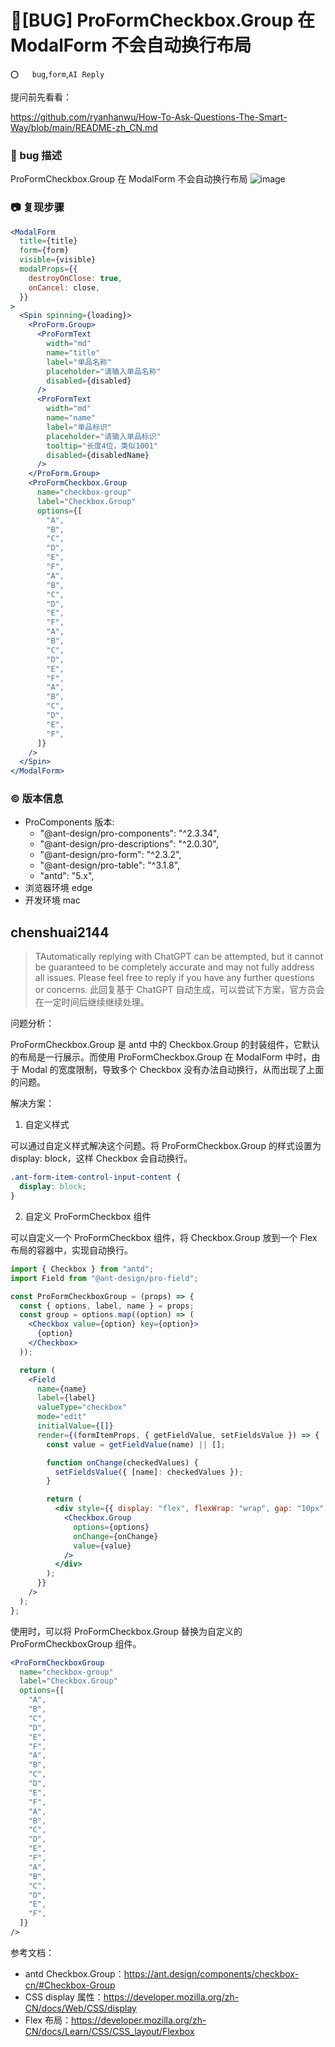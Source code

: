 # 🐛[BUG] ProFormCheckbox.Group 在 ModalForm 不会自动换行布局

`⭕️   bug`,`form`,`AI Reply`

提问前先看看：

https://github.com/ryanhanwu/How-To-Ask-Questions-The-Smart-Way/blob/main/README-zh_CN.md

### 🐛 bug 描述

<!--
详细地描述 bug，让大家都能理解
-->

ProFormCheckbox.Group 在 ModalForm 不会自动换行布局
![image](https://user-images.githubusercontent.com/26477346/202890043-e788bbbd-89b3-4e46-a08a-f62496310527.png)

### 📷 复现步骤

<!--
清晰描述复现步骤，让别人也能看到问题，如果可能，尽量提供可执行代码，
如：https://codesandbox.io/ 在此处创建一个 codesandbox，方便我们更快的排查和复现问题
-->

```jsx
<ModalForm
  title={title}
  form={form}
  visible={visible}
  modalProps={{
    destroyOnClose: true,
    onCancel: close,
  }}
>
  <Spin spinning={loading}>
    <ProForm.Group>
      <ProFormText
        width="md"
        name="title"
        label="单品名称"
        placeholder="请输入单品名称"
        disabled={disabled}
      />
      <ProFormText
        width="md"
        name="name"
        label="单品标识"
        placeholder="请输入单品标识"
        tooltip="长度4位，类似1001"
        disabled={disabledName}
      />
    </ProForm.Group>
    <ProFormCheckbox.Group
      name="checkbox-group"
      label="Checkbox.Group"
      options={[
        "A",
        "B",
        "C",
        "D",
        "E",
        "F",
        "A",
        "B",
        "C",
        "D",
        "E",
        "F",
        "A",
        "B",
        "C",
        "D",
        "E",
        "F",
        "A",
        "B",
        "C",
        "D",
        "E",
        "F",
      ]}
    />
  </Spin>
</ModalForm>
```

### © 版本信息

- ProComponents 版本:
  - "@ant-design/pro-components": "^2.3.34",
  - "@ant-design/pro-descriptions": "^2.0.30",
  - "@ant-design/pro-form": "^2.3.2",
  - "@ant-design/pro-table": "^3.1.8",
  - "antd": "5.x",
- 浏览器环境 edge
- 开发环境 mac

## chenshuai2144

> TAutomatically replying with ChatGPT can be attempted, but it cannot be guaranteed to be completely accurate and may not fully address all issues. Please feel free to reply if you have any further questions or concerns.
> 此回复基于 ChatGPT 自动生成，可以尝试下方案，官方员会在一定时间后继续继续处理。

问题分析：

ProFormCheckbox.Group 是 antd 中的 Checkbox.Group 的封装组件，它默认的布局是一行展示。而使用 ProFormCheckbox.Group 在 ModalForm 中时，由于 Modal 的宽度限制，导致多个 Checkbox 没有办法自动换行，从而出现了上面的问题。

解决方案：

1. 自定义样式

可以通过自定义样式解决这个问题。将 ProFormCheckbox.Group 的样式设置为 display: block，这样 Checkbox 会自动换行。

```CSS
.ant-form-item-control-input-content {
  display: block;
}
```

2. 自定义 ProFormCheckbox 组件

可以自定义一个 ProFormCheckbox 组件，将 Checkbox.Group 放到一个 Flex 布局的容器中，实现自动换行。

```jsx
import { Checkbox } from "antd";
import Field from "@ant-design/pro-field";

const ProFormCheckboxGroup = (props) => {
  const { options, label, name } = props;
  const group = options.map((option) => (
    <Checkbox value={option} key={option}>
      {option}
    </Checkbox>
  ));

  return (
    <Field
      name={name}
      label={label}
      valueType="checkbox"
      mode="edit"
      initialValue={[]}
      render={(formItemProps, { getFieldValue, setFieldsValue }) => {
        const value = getFieldValue(name) || [];

        function onChange(checkedValues) {
          setFieldsValue({ [name]: checkedValues });
        }

        return (
          <div style={{ display: "flex", flexWrap: "wrap", gap: "10px" }}>
            <Checkbox.Group
              options={options}
              onChange={onChange}
              value={value}
            />
          </div>
        );
      }}
    />
  );
};
```

使用时，可以将 ProFormCheckbox.Group 替换为自定义的 ProFormCheckboxGroup 组件。

```jsx
<ProFormCheckboxGroup
  name="checkbox-group"
  label="Checkbox.Group"
  options={[
    "A",
    "B",
    "C",
    "D",
    "E",
    "F",
    "A",
    "B",
    "C",
    "D",
    "E",
    "F",
    "A",
    "B",
    "C",
    "D",
    "E",
    "F",
    "A",
    "B",
    "C",
    "D",
    "E",
    "F",
  ]}
/>
```

参考文档：

- antd Checkbox.Group：https://ant.design/components/checkbox-cn/#Checkbox-Group
- CSS display 属性：https://developer.mozilla.org/zh-CN/docs/Web/CSS/display
- Flex 布局：https://developer.mozilla.org/zh-CN/docs/Learn/CSS/CSS_layout/Flexbox
